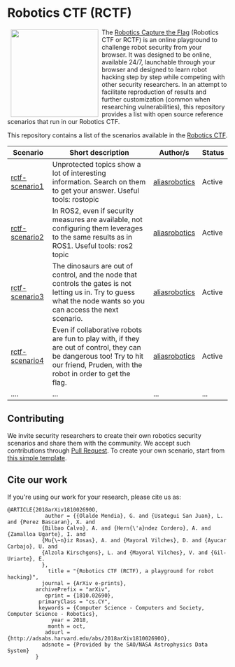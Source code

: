 # Robotics CTF (RCTF)

<a href="http://www.aliasrobotics.com"><img src="https://aliasrobotics.com/media/alias_logo_central.png" align="left" hspace="8" vspace="2" width="200"></a>


The [Robotics Capture the Flag](https://aliasrobotics.com/ctf.htm) (Robotics CTF or RCTF) is an online playground to challenge robot security from your browser. It was designed to be online, available 24/7, launchable through your browser and designed to learn robot hacking step by step while competing with other security researchers. In an attempt to facilitate reproduction of results and further customization (common when researching vulnerabilities), this repository provides a list with open source reference scenarios that run in our Robotics CTF.

This repository contains a list of the scenarios available in the [Robotics CTF](http://rctf.aliasrobotics.com).

| Scenario | Short description | Author/s | Status |
|-----|-----|------|------|
| [rctf-scenario1](https://github.com/aliasrobotics/rctf-scenario1) | Unprotected topics show a lot of interesting information. Search on them to get your answer. Useful tools: rostopic  | [aliasrobotics](https://github.com/aliasrobotics)  | Active |
| [rctf-scenario2](https://github.com/aliasrobotics/rctf-scenario2) | In ROS2, even if security measures are available, not configuring them leverages to the same results as in ROS1. Useful tools: ros2 topic | [aliasrobotics](https://github.com/aliasrobotics) | Active |
| [rctf-scenario3](https://github.com/aliasrobotics/rctf-scenario3) |  The dinosaurs are out of control, and the node that controls the gates is not letting us in. Try to guess what the node wants so you can access the next scenario. | [aliasrobotics](https://github.com/aliasrobotics) | Active |
| [rctf-scenario4](https://github.com/aliasrobotics/rctf-scenario4) | Even if collaborative robots are fun to play with, if they are out of control, they can be dangerous too! Try to hit our friend, Pruden, with the robot in order to get the flag. | [aliasrobotics](https://github.com/aliasrobotics) | Active |
| .... |... |... |...|

## Contributing
We invite security researchers to create their own robotics security scenarios and share them with the community. We accept such contributions through [Pull Request](https://github.com/aliasrobotics/rctf/pulls). To create your own scenario, start from [this simple template](https://github.com/aliasrobotics/rctf-scenario1).

## Cite our work
If you're using our work for your research, please cite us as:
```
@ARTICLE{2018arXiv181002690O,
            author = {{Olalde Mendia}, G. and {Usategui San Juan}, L. and {Perez Bascaran}, X. and
           {Bilbao Calvo}, A. and {Hern{\'a}ndez Cordero}, A. and {Zamalloa Ugarte}, I. and
           {Mu{\~n}iz Rosas}, A. and {Mayoral Vilches}, D. and {Ayucar Carbajo}, U. and
           {Alzola Kirschgens}, L. and {Mayoral Vilches}, V. and {Gil-Uriarte}, E.
           },
             title = "{Robotics CTF (RCTF), a playground for robot hacking}",
           journal = {ArXiv e-prints},
         archivePrefix = "arXiv",
            eprint = {1810.02690},
          primaryClass = "cs.CY",
          keywords = {Computer Science - Computers and Society, Computer Science - Robotics},
              year = 2018,
             month = oct,
            adsurl = {http://adsabs.harvard.edu/abs/2018arXiv181002690O},
           adsnote = {Provided by the SAO/NASA Astrophysics Data System}
         }
```
